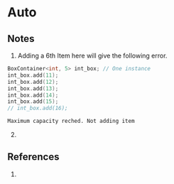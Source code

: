 # Auto

## Notes
1. Adding a 6th Item here will give the following error. 

```cpp
BoxContainer<int, 5> int_box; // One instance
int_box.add(11);
int_box.add(12);
int_box.add(13);
int_box.add(14);
int_box.add(15);
// int_box.add(16);
```

```txt
Maximum capacity reched. Not adding item
```

2. 

## References

1. 

